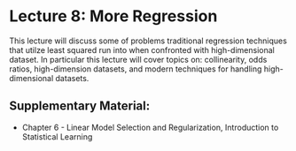 # Lecture 8: More Regression

This lecture will discuss some of problems traditional regression techniques that utilze least squared run into when confronted with high-dimensional dataset. In particular this lecture will cover topics on: collinearity, odds ratios, high-dimension datasets, and modern techniques for handling high-dimensional datasets.

## Supplementary Material:

- Chapter 6 - Linear Model Selection and Regularization, Introduction to Statistical Learning